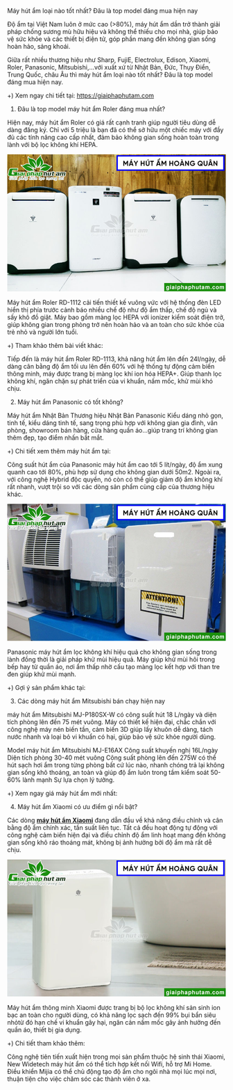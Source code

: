 Máy hút ẩm loại nào tốt nhất? Đâu là top model đáng mua hiện nay

Độ ẩm tại Việt Nam luôn ở mức cao (>80%), máy hút ẩm dần trở thành giải pháp chống sương mù hữu hiệu và không thể thiếu cho mọi nhà, giúp bảo vệ sức khỏe và các thiết bị điện tử, góp phần mang đến không gian sống hoàn hảo, sảng khoái.

Giữa rất nhiều thương hiệu như Sharp, FujiE, Electrolux, Edison, Xiaomi, Roler, Panasonic, Mitsubishi,...với xuất xứ từ Nhật Bản, Đức, Thụy Điển, Trung Quốc, châu Âu thì máy hút ẩm loại nào tốt nhất? Đâu là top model đáng mua hiện nay.

+) Xem ngay chi tiết tại: https://giaiphaphutam.com

1. Đâu là top model máy hút ẩm Roler đáng mua nhất?

Hiện nay, máy hút ẩm Roler có giá rất cạnh tranh giúp người tiêu dùng dễ dàng đăng ký. Chỉ với 5 triệu là bạn đã có thể sở hữu một chiếc máy với đầy đủ các tính năng cao cấp nhất, đảm bảo không gian sống hoàn toàn trong lành với bộ lọc không khí HEPA.

![máy hút ẩm roler đáng mua nhất](https://raw.githubusercontent.com/mayhutam/may-hut-am-loai-tot/main/may-hut-am-2-1.jpg)

Máy hút ẩm Roler RD-1112 cải tiến thiết kế vuông vức với hệ thống đèn LED hiển thị phía trước cảnh báo nhiều chế độ như độ ẩm thấp, chế độ ngủ và sấy khô đồ giặt. Máy bao gồm màng lọc HEPA với ionizer kiểm soát điện trở, giúp không gian trong phòng trở nên hoàn hảo và an toàn cho sức khỏe của trẻ nhỏ và người lớn tuổi.

+) Tham khảo thêm bài viết khác:

Tiếp đến là máy hút ẩm Roler RD-1113, khả năng hút ẩm lên đến 24l/ngày, dễ dàng cân bằng độ ẩm tối ưu lên đến 60% với hệ thống tự động cảm biến thông minh, máy được trang bị màng lọc khí ion hóa HEPA+. Giúp thanh lọc không khí, ngăn chặn sự phát triển của vi khuẩn, nấm mốc, khử mùi khó chịu.

2. Máy hút ẩm Panasonic có tốt không?

Máy hút ẩm Nhật Bản Thương hiệu Nhật Bản Panasonic Kiểu dáng nhỏ gọn, tinh tế, kiểu dáng tinh tế, sang trọng phù hợp với không gian gia đình, văn phòng, showroom bán hàng, cửa hàng quần áo...giúp trang trí không gian thêm đẹp, tạo điểm nhấn bắt mắt.

+) Chi tiết xem thêm máy hút ẩm tại:

Công suất hút ẩm của Panasonic máy hút ẩm cao tới 5 lít/ngày, độ ẩm xung quanh cao tới 80%, phù hợp sử dụng cho không gian dưới 50m2. Ngoài ra, với công nghệ Hybrid độc quyền, nó còn có thể giúp giảm độ ẩm không khí rất nhanh, vượt trội so với các dòng sản phẩm cùng cấp của thương hiệu khác.

![máy hút ẩm có tốt không](https://raw.githubusercontent.com/mayhutam/may-hut-am-loai-tot/main/may-hut-am-2-3.jpg)

Panasonic máy hút ẩm lọc không khí hiệu quả cho không gian sống trong lành đồng thời là giải pháp khử mùi hiệu quả. Máy giúp khử mùi hôi trong bếp hay từ quần áo, nơi ẩm thấp nhờ cấu tạo màng lọc kết hợp với than tre đen giúp khử mùi mạnh.

+) Gợi ý sản phẩm khác tại:

3. Các dòng máy hút ẩm Mitsubishi bán chạy hiện nay

máy hút ẩm Mitsubishi MJ-P180SX-W có công suất hút 18 L/ngày và diện tích phòng lên đến 75 mét vuông. Máy có thiết kế hiện đại, chắc chắn với công nghệ máy nén biến tần, cảm biến 3D giúp lấy khuôn dễ dàng, tách nước nhanh và loại bỏ vi khuẩn có hại, giúp bảo vệ sức khỏe người dùng.

Model máy hút ẩm Mitsubishi MJ-E16AX Công suất khuyến nghị 16L/ngày Diện tích phòng 30-40 mét vuông Công suất phòng lên đến 275W có thể hút sạch hơi ẩm trong từng phòng bất cứ lúc nào, nhanh chóng trả lại không gian sống khô thoáng, an toàn và giúp độ ẩm luôn trong tầm kiểm soát 50-60% lành mạnh Sự lựa chọn lý tưởng.

+) Xem ngay giá máy hút ẩm mới nhất: 

4. Máy hút ẩm Xiaomi có ưu điểm gì nổi bật?

Các dòng [**máy hút ẩm Xiaomi**](https://giaiphaphutam.com/tin-tuc/may-hut-am-xiaomi-829.html) đang dẫn đầu về khả năng điều chỉnh và cân bằng độ ẩm chính xác, tần suất liên tục. Tất cả đều hoạt động tự động với công nghệ cảm biến hiện đại và điều chỉnh độ ẩm linh hoạt mang đến không gian sống khô ráo thoáng mát, không bị ảnh hưởng bởi độ ẩm mà rất dễ chịu.

![máy hút ẩm xiaomi](https://raw.githubusercontent.com/mayhutam/may-hut-am-loai-tot/main/may-hut-am-2-2.jpg)

Máy hút ẩm thông minh Xiaomi được trang bị bộ lọc không khí sản sinh ion bạc an toàn cho người dùng, có khả năng lọc sạch đến 99% bụi bẩn siêu nhỏtừ đó hạn chế vi khuẩn gây hại, ngăn cản nấm mốc gây ảnh hưởng đến quần áo, thiết bị gia dụng.

+) Chi tiết tham khảo thêm:

Công nghệ tiên tiến xuất hiện trong mọi sản phẩm thuộc hệ sinh thái Xiaomi, New Widetech máy hút ẩm có thể tích hợp kết nối Wifi, hỗ trợ Mi Home. Điều khiển Mijia có thể chủ động tạo độ ẩm cho ngôi nhà mọi lúc mọi nơi, thuận tiện cho việc chăm sóc các thành viên ở xa.
